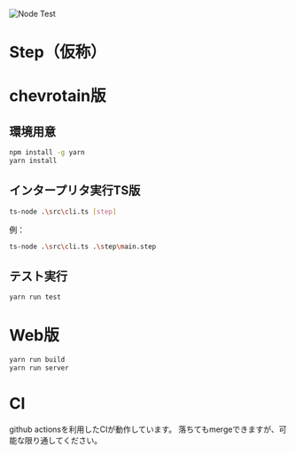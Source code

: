 ![Node Test](https://github.com/su-u/step/actions/workflows/nodejs.yml/badge.svg)

# Step（仮称）

# chevrotain版

## 環境用意
```bash
npm install -g yarn
yarn install
```

## インタープリタ実行TS版
```bash
ts-node .\src\cli.ts [step]
```

例：
```bash
ts-node .\src\cli.ts .\step\main.step
```

## テスト実行
```bash
yarn run test
```

# Web版
```bash
yarn run build
yarn run server
```

# CI
github actionsを利用したCIが動作しています。
落ちてもmergeできますが、可能な限り通してください。